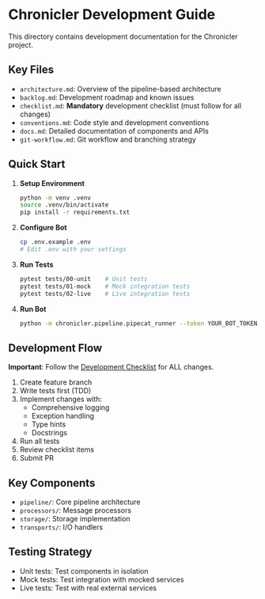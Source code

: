 # Chronicler Development Guide

This directory contains development documentation for the Chronicler project.

## Key Files

- `architecture.md`: Overview of the pipeline-based architecture
- `backlog.md`: Development roadmap and known issues
- `checklist.md`: **Mandatory** development checklist (must follow for all changes)
- `conventions.md`: Code style and development conventions
- `docs.md`: Detailed documentation of components and APIs
- `git-workflow.md`: Git workflow and branching strategy

## Quick Start

1. **Setup Environment**
   ```bash
   python -m venv .venv
   source .venv/bin/activate
   pip install -r requirements.txt
   ```

2. **Configure Bot**
   ```bash
   cp .env.example .env
   # Edit .env with your settings
   ```

3. **Run Tests**
   ```bash
   pytest tests/00-unit    # Unit tests
   pytest tests/01-mock    # Mock integration tests
   pytest tests/02-live    # Live integration tests
   ```

4. **Run Bot**
   ```bash
   python -m chronicler.pipeline.pipecat_runner --token YOUR_BOT_TOKEN --storage /path/to/storage
   ```

## Development Flow

**Important**: Follow the [Development Checklist](checklist.md) for ALL changes.

1. Create feature branch
2. Write tests first (TDD)
3. Implement changes with:
   - Comprehensive logging
   - Exception handling
   - Type hints
   - Docstrings
4. Run all tests
5. Review checklist items
6. Submit PR

## Key Components

- `pipeline/`: Core pipeline architecture
- `processors/`: Message processors
- `storage/`: Storage implementation
- `transports/`: I/O handlers

## Testing Strategy

- Unit tests: Test components in isolation
- Mock tests: Test integration with mocked services
- Live tests: Test with real external services 